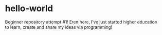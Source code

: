 # hello-world
Beginner repository attempt #1!
Eren here, I've just started higher education to learn, create and share my ideas via programming!
